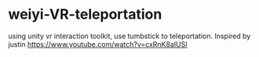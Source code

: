 # weiyi-VR-teleportation
using unity vr interaction toolkit, use tumbstick to teleportation. Inspired by justin https://www.youtube.com/watch?v=cxRnK8aIUSI
